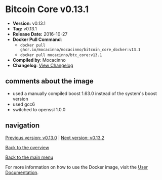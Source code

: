 # Bitcoin Core v0.13.1

- **Version:** v0.13.1
- **Tag:** v0.13.1
- **Release Date:** 2016-10-27
- **Docker Pull Command**:
  - `docker pull ghcr.io/mocacinno/mocacinno/bitcoin_core_docker:v13.1`
  - `docker pull mocacinno/btc_core:v13.1`
- **Compiled by**: Mocacinno
- **Changelog**: [View Changelog](https://github.com/bitcoin/bitcoin/blob/v0.13.1/doc/release-notes.md)

## comments about the image

- used a manually compiled boost 1.63.0 instead of the system's boost version
- used gcc6
- switched to openssl 1.0.0

## navigation

[Previous version: v0.13.0](./v13.0.md) | [Next version: v0.13.2](./v13.2.md)

[Back to the overview](./Readme.md)

[Back to the main menu](../Readme.md)

For more information on how to use the Docker image, visit the [User Documentation](../userdocs/Readme.md).

<!-- Google tag (gtag.js) -->
<script async src="https://www.googletagmanager.com/gtag/js?id=G-BPC6NC6FF9"></script>
<script>
  window.dataLayer = window.dataLayer || [];
  function gtag(){dataLayer.push(arguments);}
  gtag('js', new Date());

  gtag('config', 'G-BPC6NC6FF9');
</script>
